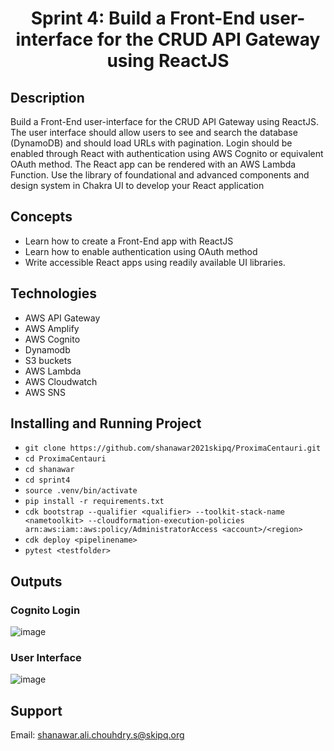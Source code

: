 
<h1 align="center">  Sprint 4: Build a Front-End user-interface for the CRUD API Gateway using ReactJS
  
## Description
Build a Front-End user-interface for the CRUD API Gateway using ReactJS. The user interface should allow users to see and search the database (DynamoDB) and should load URLs with pagination. Login should be enabled through React with authentication using AWS Cognito or equivalent OAuth method. The React app can be rendered with an AWS Lambda Function. Use the library of foundational and advanced components and design system in Chakra UI to develop your React application
  
## Concepts
*	Learn how to create a Front-End app with ReactJS 
* Learn how to enable authentication using OAuth method 
* Write accessible React apps using readily available UI libraries. 
  
## Technologies
* AWS API Gateway
*  AWS Amplify
*  AWS Cognito
*  Dynamodb
* S3 buckets
* AWS Lambda
*  AWS Cloudwatch
*  AWS SNS

  
## Installing and Running Project

* `git clone https://github.com/shanawar2021skipq/ProximaCentauri.git`
* `cd ProximaCentauri`
* `cd shanawar`
* `cd sprint4`
* `source .venv/bin/activate`
* `pip install -r requirements.txt`
* `cdk bootstrap --qualifier <qualifier> --toolkit-stack-name <nametoolkit> --cloudformation-execution-policies arn:aws:iam::aws:policy/AdministratorAccess <account>/<region>`
* `cdk deploy <pipelinename>`
* `pytest <testfolder>`
  
## Outputs
 ### Cognito Login
![image](https://user-images.githubusercontent.com/96059754/148870758-b8e91154-ccbf-4870-a035-0b6525f0a9d7.png)
### User Interface
![image](https://user-images.githubusercontent.com/96059754/148871975-0882d13b-7791-48fa-be85-83db85d14b1b.png)

## Support
  Email: shanawar.ali.chouhdry.s@skipq.org 
